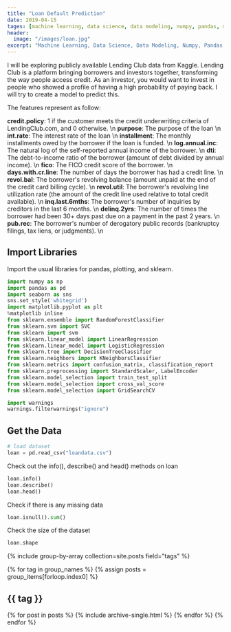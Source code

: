 ```yaml
---
title: "Loan Default Prediction"
date: 2019-04-15
tages: [machine learning, data science, data modeling, numpy, pandas, matplotlib, scikit-learn]
header:
  image: "/images/loan.jpg"
excerpt: "Machine Learning, Data Science, Data Modeling, Numpy, Pandas, Matplotlib, Scikit-learn"
---
```


I will be exploring publicly available Lending Club data from Kaggle. Lending Club is a platform bringing borrowers and investors together, transforming the way people access credit. As an investor, you would want to invest in people who showed a profile of having a high probability of paying back. I will try to create a model to predict this.

The features represent as follow:

**credit.policy**: 1 if the customer meets the credit underwriting criteria of LendingClub.com, and 0 otherwise. \n
**purpose**: The purpose of the loan \n
**int.rate**: The interest rate of the loan \n
**installment**: The monthly installments owed by the borrower if the loan is funded. \n
**log.annual.inc**: The natural log of the self-reported annual income of the borrower. \n
**dti**: The debt-to-income ratio of the borrower (amount of debt divided by annual income). \n
**fico**: The FICO credit score of the borrower. \n
**days.with.cr.line**: The number of days the borrower has had a credit line. \n
**revol.bal**: The borrower's revolving balance (amount unpaid at the end of the credit card billing cycle). \n
**revol.util**: The borrower's revolving line utilization rate (the amount of the credit line used relative to total credit available). \n
**inq.last.6mths**: The borrower's number of inquiries by creditors in the last 6 months. \n
**delinq.2yrs**: The number of times the borrower had been 30+ days past due on a payment in the past 2 years. \n
**pub.rec**: The borrower's number of derogatory public records (bankruptcy filings, tax liens, or judgments). \n

## Import Libraries
Import the usual libraries for pandas, plotting, and sklearn.

```python
import numpy as np
import pandas as pd
import seaborn as sns
sns.set_style('whitegrid')
import matplotlib.pyplot as plt
%matplotlib inline
from sklearn.ensemble import RandomForestClassifier
from sklearn.svm import SVC
from sklearn import svm
from sklearn.linear_model import LinearRegression
from sklearn.linear_model import LogisticRegression
from sklearn.tree import DecisionTreeClassifier
from sklearn.neighbors import KNeighborsClassifier
from sklearn.metrics import confusion_matrix, classification_report
from sklearn.preprocessing import StandardScaler, LabelEncoder
from sklearn.model_selection import train_test_split
from sklearn.model_selection import cross_val_score
from sklearn.model_selection import GridSearchCV

import warnings
warnings.filterwarnings("ignore")
```

## Get the Data
```python
# load dataset
loan = pd.read_csv("loandata.csv")
```

Check out the info(), describe() and head() methods on loan
```python
loan.info()
loan.describe()
loan.head()
```

Check if there is any missing data
```python
loan.isnull().sum()
```

Check the size of the dataset
```python
loan.shape
```

{% include group-by-array collection=site.posts field="tags" %}

{% for tag in group_names %}
  {% assign posts = group_items[forloop.index0] %}
  <h2 id="{{ tag | slugify }}" class="archive__subtitle">{{ tag }}</h2>
  {% for post in posts %}
    {% include archive-single.html %}
  {% endfor %}
{% endfor %}
